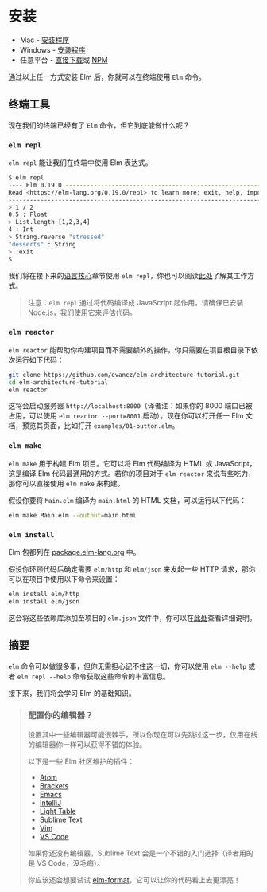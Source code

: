# 安装

+ Mac - [安装程序](https://github.com/elm/compiler/releases/download/0.19.0/installer-for-mac.pkg)
+ Windows - [安装程序](https://github.com/elm/compiler/releases/download/0.19.0/installer-for-windows.exe)
+ 任意平台 - [直接下载](https://github.com/elm/compiler/releases/tag/0.19.0)或 [NPM](https://www.npmjs.com/package/elm)

通过以上任一方式安装 Elm 后，你就可以在终端使用 `Elm` 命令。

## 终端工具

现在我们的终端已经有了 `Elm` 命令，但它到底能做什么呢？

### `elm repl`

`elm repl` 能让我们在终端中使用 Elm 表达式。

```bash
$ elm repl
---- Elm 0.19.0 ----------------------------------------------------------------
Read <https://elm-lang.org/0.19.0/repl> to learn more: exit, help, imports, etc.
--------------------------------------------------------------------------------
> 1 / 2
0.5 : Float
> List.length [1,2,3,4]
4 : Int
> String.reverse "stressed"
"desserts" : String
> :exit
$
```

我们将在接下来的[语言核心](/guide/#语言核心)章节使用 `elm repl`，你也可以阅读[此处](https://elm-lang.org/0.19.0/repl)了解其工作方式。

> 注意：`elm repl` 通过将代码编译成 JavaScript 起作用，请确保已安装 Node.js，我们使用它来评估代码。

### `elm reactor`

`elm reactor` 能帮助你构建项目而不需要额外的操作，你只需要在项目根目录下依次运行如下代码：

```bash
git clone https://github.com/evancz/elm-architecture-tutorial.git
cd elm-architecture-tutorial
elm reactor
```

这将会启动服务器 `http://localhost:8000`（译者注：如果你的 8000 端口已被占用，可以使用 `elm reactor --port=8001` 启动）。现在你可以打开任一 Elm 文档，预览其页面，比如打开 `examples/01-button.elm`。

### `elm make`

`elm make` 用于构建 Elm 项目。它可以将 Elm 代码编译为 HTML 或 JavaScript，这是编译 Elm 代码最通用的方式。若你的项目对于 `elm reactor` 来说有些吃力，那你可以直接使用 `elm make` 来构建。

假设你要将 `Main.elm` 编译为 `main.html` 的 HTML 文档，可以运行以下代码：

```bash
elm make Main.elm --output=main.html
```

### `elm install`

Elm 包都列在 [package.elm-lang.org](https://package.elm-lang.org/) 中。

假设你环顾代码后确定需要 `elm/http` 和 `elm/json` 来发起一些 HTTP 请求，那你可以在项目中使用以下命令来设置：

```bash
elm install elm/http
elm install elm/json
```

这会将这些依赖库添加至项目的 `elm.json` 文件中，你可以在[此处](https://github.com/elm/compiler/blob/master/docs/elm.json/application.md)查看详细说明。

## 摘要

`elm` 命令可以做很多事，但你无需担心记不住这一切，你可以使用 `elm --help` 或者 `elm repl --help` 命令获取这些命令的丰富信息。

接下来，我们将会学习 Elm 的基础知识。

> ### 配置你的编辑器？
> 
> 设置其中一些编辑器可能很棘手，所以你现在可以先跳过这一步，仅用在线的编辑器你一样可以获得不错的体验。
> 
> 以下是一些 Elm 社区维护的插件：
> 
> + [Atom](https://atom.io/packages/language-elm)
> + [Brackets](https://github.com/lepinay/elm-brackets)
> + [Emacs](https://github.com/jcollard/elm-mode)
> + [IntelliJ](https://github.com/klazuka/intellij-elm)
> + [Light Table](https://github.com/rundis/elm-light)
> + [Sublime Text](https://packagecontrol.io/packages/Elm%20Language%20Support)
> + [Vim](https://github.com/ElmCast/elm-vim)
> + [VS Code](https://github.com/sbrink/vscode-elm)
> 
> 如果你还没有编辑器，Sublime Text 会是一个不错的入门选择（译者用的是 VS Code，没毛病）。
> 
> 你应该还会想要试试 [elm-format](https://github.com/avh4/elm-format)，它可以让你的代码看上去更漂亮！